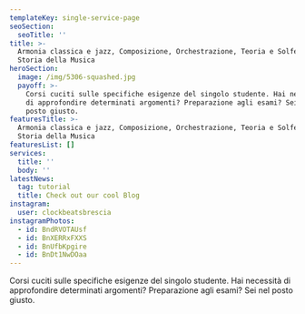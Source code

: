 ```yaml
---
templateKey: single-service-page
seoSection:
  seoTitle: ''
title: >-
  Armonia classica e jazz, Composizione, Orchestrazione, Teoria e Solfeggio,
  Storia della Musica
heroSection:
  image: /img/5306-squashed.jpg
  payoff: >-
    Corsi cuciti sulle specifiche esigenze del singolo studente. Hai necessità
    di approfondire determinati argomenti? Preparazione agli esami? Sei nel
    posto giusto.
featuresTitle: >-
  Armonia classica e jazz, Composizione, Orchestrazione, Teoria e Solfeggio,
  Storia della Musica
featuresList: []
services:
  title: ''
  body: ''
latestNews:
  tag: tutorial
  title: Check out our cool Blog
instagram:
  user: clockbeatsbrescia
instagramPhotos:
  - id: BndRVOTAUsf
  - id: BnXERRxFXXS
  - id: BnUfbKpgire
  - id: BnDt1NwDOaa
---
```

Corsi cuciti sulle specifiche esigenze del singolo studente. Hai necessità di approfondire determinati argomenti? Preparazione agli esami? Sei nel posto giusto.

